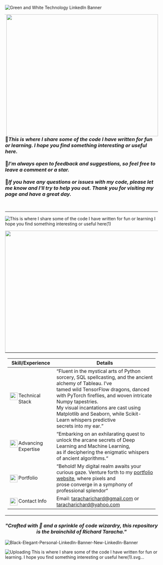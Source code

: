 <!--INTRODUCTION-->
![Green and White Technology LinkedIn Banner](https://github.com/TarachaR/TarachaR/assets/67068918/4c816c05-ebbe-4e77-ad22-dfca2d5e545f)



<img align="right" width="500" height="400" src="https://user-images.githubusercontent.com/67068918/213999433-1efea580-a36c-46ff-9b6e-43c3251f9a9e.gif">

---

<h3 style="text-align: left;">🌟<i>This is where I share some of the code I have written for fun or learning. I hope you find something interesting or useful here.</i>
</br>
  </br>
  🌟<i>I'm always open to feedback and suggestions, so feel free to leave a comment or a star.</i>
  </br>
  </br>
  🌟<i>If you have any questions or issues with my code, please let me know and I'll try to help you out. Thank you for visiting my page and have a great day.</i></h3>
&nbsp;
&nbsp;
&nbsp;
&nbsp;
&nbsp;
&nbsp;
&nbsp;
&nbsp;

<!--TOOLS & TECHNOLOGIES-->

---

![This is where I share some of the code I have written for fun or learning  I hope you find something interesting or useful here(1)](https://github.com/TarachaR/TarachaR/assets/67068918/5f04c74e-7bd1-49d4-9f72-c0170cee1e41)

<img align="right" width="1000" height="400" src="https://github.com/TarachaR/TarachaR/assets/67068918/5f04c74e-7bd1-49d4-9f72-c0170cee1e41.svg">

<table>
<tr>

<td width="150%">

| Skill/Experience | Details |
|-|-|
|<img align="left" width="25" height="25" src="https://user-images.githubusercontent.com/67068918/214104582-097569b5-1838-41ed-ae70-8793caf0643d.svg">Technical Stack| “Fluent in the mystical arts of Python sorcery, SQL spellcasting, and the ancient alchemy of Tableau. I’ve </br> tamed wild TensorFlow dragons, danced with PyTorch fireflies, and woven intricate Numpy tapestries. </br> My visual incantations are cast using Matplotlib and Seaborn, while Scikit-Learn whispers predictive </br> secrets into my ear.” |
|<img align="left" width="25" height="25" src="https://user-images.githubusercontent.com/67068918/214105208-2e32b13b-9eb5-4e74-848f-b185ca09beba.svg">Advancing Expertise | “Embarking on an exhilarating quest to unlock the arcane secrets of Deep Learning and Machine Learning, </br> as if deciphering the enigmatic whispers of ancient algorithms.“  |  
|<img align="left" width="25" height="25" src="https://user-images.githubusercontent.com/67068918/214105601-d27e49e9-9582-4d52-b232-a7fe12956a5d.svg">Portfolio | “Behold! My digital realm awaits your curious gaze. Venture forth to my <a href="https://richardtaracha.glitch.me/" target="_top"> portfolio website</a>, where pixels and </br> prose converge in a symphony of professional splendor“  |
|<img align="left" width="25" height="25" src="https://user-images.githubusercontent.com/67068918/214105883-50f17bbc-47cf-4c39-8470-b1b7315c9b86.svg">Contact Info | Email: taracharichard@gmail.com or taracharichard@yahoo.com |
</td>
</tr>
</table>

<h3 align="center"><i>"Crafted with 💖 and a sprinkle of code wizardry, this repository is the brainchild of Richard Taracha."</i></h3>

![Black-Elegant-Personal-LinkedIn-Banner-New-LinkedIn-Banner](https://github.com/TarachaR/TarachaR/assets/67068918/fe5a4614-f9ae-41f5-8c57-177a3281010c)



![Uploading This is where I share some of the code I have written for fun or learning. I hope you find something interesting or useful here(1).svg…]()



